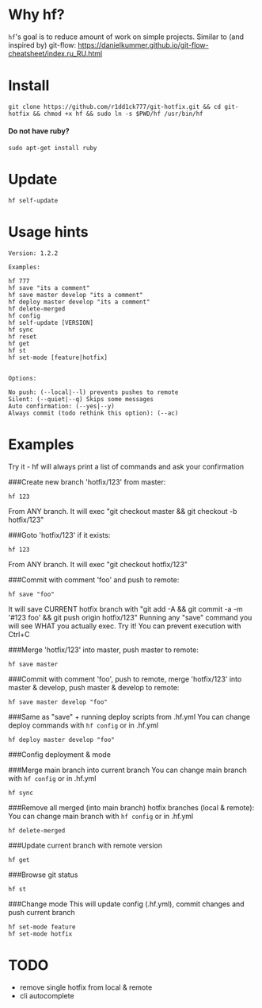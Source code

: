 # Why hf? 

`hf`'s goal is to reduce amount of work on simple projects. 
Similar to (and inspired by) git-flow: https://danielkummer.github.io/git-flow-cheatsheet/index.ru_RU.html

# Install

```
git clone https://github.com/r1dd1ck777/git-hotfix.git && cd git-hotfix && chmod +x hf && sudo ln -s $PWD/hf /usr/bin/hf
```

#### Do not have ruby?

```
sudo apt-get install ruby
```

# Update

```
hf self-update
```

# Usage hints

```
Version: 1.2.2

Examples:

hf 777
hf save "its a comment"
hf save master develop "its a comment"
hf deploy master develop "its a comment"
hf delete-merged
hf config
hf self-update [VERSION]
hf sync
hf reset
hf get
hf st
hf set-mode [feature|hotfix]


Options: 

No push: (--local|--l) prevents pushes to remote
Silent: (--quiet|--q) Skips some messages
Auto confirmation: (--yes|--y)
Always commit (todo rethink this option): (--ac)

```

# Examples

Try it - hf will always print a list of commands and ask your confirmation

###Create new branch 'hotfix/123' from master:

```
hf 123
```
From ANY branch. It will exec "git checkout master && git checkout -b hotfix/123"

###Goto 'hotfix/123' if it exists:

```
hf 123
```
From ANY branch. It will exec "git checkout hotfix/123"

###Commit with comment 'foo' and push to remote:

```
hf save "foo"
```
It will save CURRENT hotfix branch with "git add -A && git commit -a -m '#123 foo' && git push origin hotfix/123"
Running any "save" command you will see WHAT you actually exec.
Try it! You can prevent execution with Ctrl+C

###Merge 'hotfix/123' into master, push master to remote:

```
hf save master
```

###Commit with comment 'foo', push to remote, merge 'hotfix/123' into master & develop, push master & develop to remote:

```
hf save master develop "foo"
```

###Same as "save" + running deploy scripts from .hf.yml
You can change deploy commands with `hf config` or in .hf.yml
```
hf deploy master develop "foo"
```

###Config deployment & mode

###Merge main branch into current branch
You can change main branch with `hf config` or in .hf.yml

```
hf sync
```

###Remove all merged (into main branch) hotfix branches (local & remote):
You can change main branch with `hf config` or in .hf.yml
```
hf delete-merged
```

###Update current branch with remote version
```
hf get
```

###Browse git status

```
hf st
```

###Change mode
This will update config (.hf.yml), commit changes and push current branch
```
hf set-mode feature
hf set-mode hotfix
```

# TODO

- remove single hotfix from local & remote
- cli autocomplete